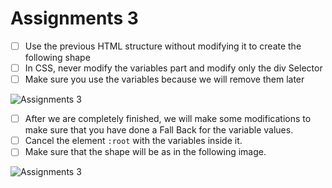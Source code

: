# Assignments 3

- [ ] Use the previous HTML structure without modifying it to create the following shape
- [ ] In CSS, never modify the variables part and modify only the div Selector
- [ ] Make sure you use the variables because we will remove them later

![Assignments 3](https://elzero.org/wp-content/uploads/2021/02/css-assignments-lessons-42-45-3-part1.png)


- [ ] After we are completely finished, we will make some modifications to make sure that you have done a Fall Back for the variable values.
- [ ] Cancel the element `:root` with the variables inside it.
- [ ] Make sure that the shape will be as in the following image.

![Assignments 3](https://elzero.org/wp-content/uploads/2021/02/css-assignments-lessons-42-45-3-part2.png)
